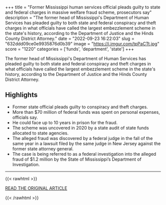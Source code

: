 +++
title = "Former Mississippi human services official pleads guilty to state and federal charges in massive welfare fraud scheme, prosecutors say"
description = "The former head of Mississippi's Department of Human Services has pleaded guilty to both state and federal conspiracy and theft charges in what officials have called the largest embezzlement scheme in the state's history, according to the Department of Justice and the Hinds County District Attorney."
date = "2022-09-23 16:22:03"
slug = "632ddd09ce0e9935876d0b39"
image = "https://i.imgur.com/tpPaCTt.jpg"
score = "1220"
categories = ['funds', 'department', 'state']
+++

The former head of Mississippi's Department of Human Services has pleaded guilty to both state and federal conspiracy and theft charges in what officials have called the largest embezzlement scheme in the state's history, according to the Department of Justice and the Hinds County District Attorney.

## Highlights

- Former state official pleads guilty to conspiracy and theft charges.
- More than $70 million of federal funds was spent on personal expenses, officials say.
- He could face up to 10 years in prison for the fraud.
- The scheme was uncovered in 2020 by a state audit of state funds allocated to state agencies.
- The alleged fraud was discovered by a federal judge in the fall of the same year in a lawsuit filed by the same judge in New Jersey against the former state attorney general.
- The case is being referred to as a federal investigation into the alleged fraud of $1.2 million by the State of Mississippi’s Department of Investigation.

---

{{< rawhtml >}}
  <p class="article-category">
    <a target="_blank" href="https://www.cnn.com/2022/09/22/us/mississippi-john-davis-welfare-fraud-guilty-plea/index.html">READ THE ORIGINAL ARTICLE</a>
  </p>
{{< /rawhtml >}}
